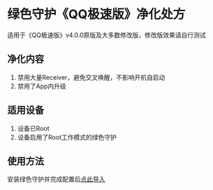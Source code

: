 # 绿色守护《QQ极速版》净化处方
适用于《QQ极速版》v4.0.0原版及大多数修改版，修改版效果请自行测试

## 净化内容
1. 禁用大量Receiver，避免交叉唤醒，不影响开机自启动
2. 禁用了App内升级

## 适用设备
1. 设备已Root
2. 设备启用了Root工作模式的绿色守护

## 使用方法
安装绿色守护并完成配置后[点此导入](https://greenify.github.io/ZeroSimple/rx-qqlite-purify)
